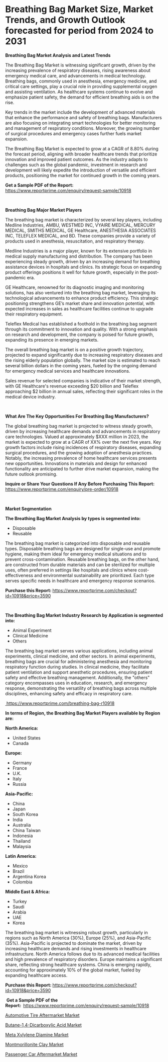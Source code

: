 <p><h1>Breathing Bag Market Size, Market Trends, and Growth Outlook forecasted for period from 2024 to 2031</h1></p><p><strong>Breathing Bag Market Analysis and Latest Trends</strong></p>
<p><p>The Breathing Bag Market is witnessing significant growth, driven by the increasing prevalence of respiratory diseases, rising awareness about emergency medical care, and advancements in medical technology. Breathing bags, commonly used in anesthesia, emergency medicine, and critical care settings, play a crucial role in providing supplemental oxygen and assisting ventilation. As healthcare systems continue to evolve and emphasize patient safety, the demand for efficient breathing aids is on the rise.</p><p>Key trends in the market include the development of advanced materials that enhance the performance and safety of breathing bags. Manufacturers are also focusing on integrating smart technologies for better monitoring and management of respiratory conditions. Moreover, the growing number of surgical procedures and emergency cases further fuels market expansion.</p><p>The Breathing Bag Market is expected to grow at a CAGR of 8.80% during the forecast period, aligning with broader healthcare trends that prioritize innovation and improved patient outcomes. As the industry adapts to challenges such as the global pandemic, investment in research and development will likely expedite the introduction of versatile and efficient products, positioning the market for continued growth in the coming years.</p></p>
<p><strong>Get a Sample PDF of the Report:&nbsp;</strong> <a href="https://www.reportprime.com/enquiry/request-sample/10918">https://www.reportprime.com/enquiry/request-sample/10918</a></p>
<p>&nbsp;</p>
<p><strong>Breathing Bag Major Market Players</strong></p>
<p><p>The breathing bag market is characterized by several key players, including Medline Industries, AMBU, WESTMED INC, VYAIRE MEDICAL, MERCURY MEDICAL, SMITHS MEDICAL, GE Healthcare, ANESTHESIA ASSOCIATES INC, TELEFLEX MEDICAL, and BD. These companies provide a variety of products used in anesthesia, resuscitation, and respiratory therapy.</p><p>Medline Industries is a major player, known for its extensive portfolio in medical supply manufacturing and distribution. The company has been experiencing steady growth, driven by an increasing demand for breathing assistance devices in hospitals and clinics. Its strategic focus on expanding product offerings positions it well for future growth, especially in the post-pandemic era.</p><p>GE Healthcare, renowned for its diagnostic imaging and monitoring solutions, has also ventured into the breathing bag market, leveraging its technological advancements to enhance product efficiency. This strategic positioning strengthens GE’s market share and innovation potential, with expected increases in sales as healthcare facilities continue to upgrade their respiratory equipment.</p><p>Teleflex Medical has established a foothold in the breathing bag segment through its commitment to innovation and quality. With a strong emphasis on research and development, the company is poised for future growth, expanding its presence in emerging markets. </p><p>The overall breathing bag market is on a positive growth trajectory, projected to expand significantly due to increasing respiratory diseases and the rising elderly population globally. The market size is estimated to reach several billion dollars in the coming years, fueled by the ongoing demand for emergency medical services and healthcare innovations.</p><p>Sales revenue for selected companies is indicative of their market strength, with GE Healthcare's revenue exceeding $20 billion and Teleflex approaching $2 billion in annual sales, reflecting their significant roles in the medical device industry.</p></p>
<p>&nbsp;</p>
<p><strong>What Are The Key Opportunities For Breathing Bag Manufacturers?</strong></p>
<p><p>The global breathing bag market is projected to witness steady growth, driven by increasing healthcare demands and advancements in respiratory care technologies. Valued at approximately $XXX million in 2023, the market is expected to grow at a CAGR of XX% over the next five years. Key growth factors include rising incidences of respiratory diseases, expanding surgical procedures, and the growing adoption of anesthesia practices. Notably, the increasing prevalence of home healthcare services presents new opportunities. Innovations in materials and design for enhanced functionality are anticipated to further drive market expansion, making the future outlook promising.</p></p>
<p><strong>Inquire or Share Your Questions If Any Before Purchasing This Report:</strong> <a href="https://www.reportprime.com/enquiry/pre-order/10918">https://www.reportprime.com/enquiry/pre-order/10918</a></p>
<p>&nbsp;</p>
<p><strong>Market Segmentation</strong></p>
<p><strong>The Breathing Bag Market Analysis by types is segmented into:</strong></p>
<p><ul><li>Disposable</li><li>Reusable</li></ul></p>
<p><p>The breathing bag market is categorized into disposable and reusable types. Disposable breathing bags are designed for single-use and promote hygiene, making them ideal for emergency medical situations and to prevent cross-contamination. Reusable breathing bags, on the other hand, are constructed from durable materials and can be sterilized for multiple uses, often preferred in settings like hospitals and clinics where cost-effectiveness and environmental sustainability are prioritized. Each type serves specific needs in healthcare and emergency response scenarios.</p></p>
<p><strong>Purchase this Report:&nbsp;</strong><a href="https://www.reportprime.com/checkout?id=10918&price=3590">https://www.reportprime.com/checkout?id=10918&price=3590</a></p>
<p>&nbsp;</p>
<p><strong>The Breathing Bag Market Industry Research by Application is segmented into:</strong></p>
<p><ul><li>Animal Experiment</li><li>Clinical Medicine</li><li>Others</li></ul></p>
<p><p>The breathing bag market serves various applications, including animal experiments, clinical medicine, and other sectors. In animal experiments, breathing bags are crucial for administering anesthesia and monitoring respiratory function during studies. In clinical medicine, they facilitate patient ventilation and support anesthetic procedures, ensuring patient safety and effective breathing management. Additionally, the "others" category encompasses uses in education, research, and emergency response, demonstrating the versatility of breathing bags across multiple disciplines, enhancing safety and efficacy in respiratory care.</p></p>
<p><a href="https://www.reportprime.com/breathing-bag-r10918">&nbsp;https://www.reportprime.com/breathing-bag-r10918</a></p>
<p><strong>In terms of Region, the Breathing Bag Market Players available by Region are:</strong></p>
<p>
    <p> <strong> North America: </strong>
        <ul>
            <li>United States</li>
            <li>Canada</li>
        </ul>
        </p> 
    <p> <strong> Europe: </strong>
        <ul>
            <li>Germany</li>
            <li>France</li>
            <li>U.K.</li>
            <li>Italy</li>
            <li>Russia</li>
        </ul>
        </p> 
    <p> <strong> Asia-Pacific: </strong>
        <ul>
            <li>China</li>
            <li>Japan</li>
            <li>South Korea</li>
            <li>India</li>
            <li>Australia</li>
            <li>China Taiwan</li>
            <li>Indonesia</li>
            <li>Thailand</li>
            <li>Malaysia</li>
        </ul>
        </p> 
    <p> <strong> Latin America: </strong>
        <ul>
            <li>Mexico</li>
            <li>Brazil</li>
            <li>Argentina Korea</li>
            <li>Colombia</li>
        </ul>
        </p> 
    <p> <strong> Middle East & Africa: </strong>
        <ul>
            <li>Turkey</li>
            <li>Saudi</li>
            <li>Arabia</li>
            <li>UAE</li>
            <li>Korea</li>
        </ul>
    </p>
    </p>
<p><p>The breathing bag market is witnessing robust growth, particularly in regions such as North America (30%), Europe (25%), and Asia-Pacific (35%). Asia-Pacific is projected to dominate the market, driven by increasing healthcare demands and rising investments in healthcare infrastructure. North America follows due to its advanced medical facilities and high prevalence of respiratory disorders. Europe maintains a significant share, reflecting strong healthcare systems. China is emerging rapidly, accounting for approximately 10% of the global market, fueled by expanding healthcare access.</p></p>
<p><strong>Purchase this Report: </strong><a href="https://www.reportprime.com/checkout?id=10918&price=3590">https://www.reportprime.com/checkout?id=10918&price=3590</a></p>
<p>&nbsp;<strong>Get a Sample PDF of the Report:&nbsp;&nbsp;</strong><a href="https://www.reportprime.com/enquiry/request-sample/10918">https://www.reportprime.com/enquiry/request-sample/10918</a></p>
<p><strong></strong></p>
<p><p><a href="https://issuu.com/reportprime-2/docs/automotive-tire-aftermarket-market-_a86301d4a7d1d9">Automotive Tire Aftermarket Market</a></p><p><a href="https://medium.com/@veroniceroa846/the-butane-1-4-dicarboxylic-acid-market-report-analyzes-important-operational-and-performance-6382bd56a602">Butane-1,4-Dicarboxylic Acid Market</a></p><p><a href="https://www.linkedin.com/pulse/global-perspectives-meta-xylylene-diamine-market-trends-qvgce?trackingId=oBDId52cTb2peAW9UxjXdw%3D%3D">Meta Xylylene Diamine Market</a></p><p><a href="https://www.linkedin.com/pulse/emerging-opportunities-challenges-global-montmorillonite-cigie?trackingId=mOeoTz6FQPqRxreeHu6Dug%3D%3D">Montmorillonite Clay Market</a></p><p><a href="https://issuu.com/reportprime-2/docs/passenger-car-aftermarket-market-si_1184a350d8a5f4">Passenger Car Aftermarket Market</a></p></p>